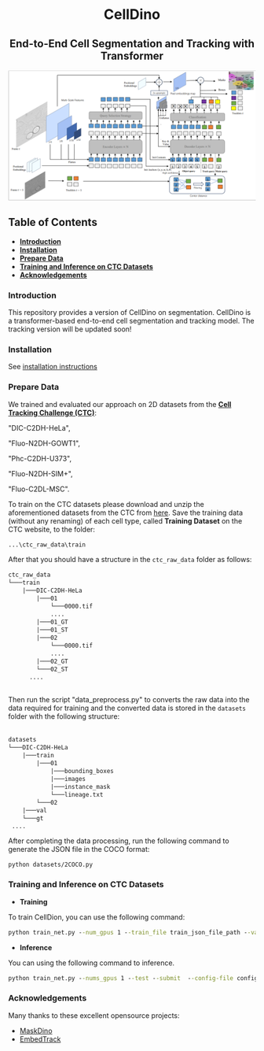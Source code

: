 <h1 align="center">CellDino</h1>
<h2 align="center">End-to-End Cell Segmentation and Tracking with Transformer</h2>

![CellDino](figures/celldino.png)

## Table of Contents

- **[Introduction](#introduction)**
- **[Installation](#dependencies)**
- **[Prepare Data](#prepare-data)**
- **[Training and Inference on CTC Datasets](#training-and-inference-on-ctc-datasets)**
- **[Acknowledgements](#acknowledgements)**

### Introduction

This repository provides a version of CellDino on segmentation. CellDino is a transformer-based end-to-end cell segmentation and tracking model. The tracking version will be updated soon!

### Installation

See [installation instructions](INSTALL.md)

### Prepare Data

We trained and evaluated our approach on 2D datasets from the **[Cell Tracking Challenge (CTC)](http://celltrackingchallenge.net)**:

"DIC-C2DH-HeLa",

"Fluo-N2DH-GOWT1",

"Phc-C2DH-U373",

"Fluo-N2DH-SIM+",

"Fluo-C2DL-MSC".

To train on the CTC datasets please download and unzip the aforementioned datasets from the CTC from [here](http://celltrackingchallenge.net/2d-datasets/). Save the training data (without any renaming) of each cell type, called **Training Dataset** on the CTC website, to the folder: 
```
...\ctc_raw_data\train
```
After that you should have a structure in the `ctc_raw_data` folder as follows:

```
ctc_raw_data
└───train
    |───DIC-C2DH-HeLa
        |───01
            └───0000.tif
            ....
        |───01_GT
        |───01_ST
        |───02
            └───0000.tif
            ....
        |───02_GT
        └───02_ST
      ....
    
```

Then run the script "data_preprocess.py" to converts the raw data into the data required for training and the converted data is stored in the `datasets` folder with the following structure:

```

datasets
└───DIC-C2DH-HeLa
	|───train
		|───01
			|───bounding_boxes
			|───images
			|───instance_mask
			└───lineage.txt
		└───02
	|───val
	└───gt	
 ....
```

After completing the data processing, run the following command to generate the JSON file in the COCO format:

```bash
python datasets/2COCO.py
```

### Training and Inference on CTC Datasets

- **Training**

To train CellDion, you can use the following command:

```cmd
python train_net.py --num_gpus 1 --train_file train_json_file_path --val_file val_json_file_path --config-file config_path MODEL.WEIGHTS /path/to/checkpoint_file
```

- **Inference**

You can using the following command to inference.

```cmd
python train_net.py --nums_gpus 1 --test --submit  --config-file config_file --input_dir /path/to/input_dir --submit_dir /path/to/submit_dir MODEL.WEIGHTS /path/to/checkpoint_file
```

### Acknowledgements

Many thanks to these excellent opensource projects:

- [MaskDino](https://github.com/IDEA-Research/MaskDINO/)
- [EmbedTrack](https://github.com/kaloeffler/EmbedTrack/)
